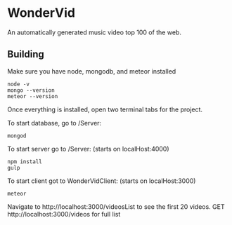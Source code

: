 # WonderVid

An automatically generated music video top 100 of the web.

## Building

Make sure you have node, mongodb, and meteor installed

```shell
node -v
mongo --version
meteor --version
```

Once everything is installed, open two terminal tabs for the project.

To start database, go to /Server:
```shell
mongod
```
To start server go to /Server: (starts on localHost:4000)
```shell
npm install
gulp
```

To start client got to WonderVidClient: (starts on localHost:3000)
```shell
meteor
```

Navigate to http://localhost:3000/videosList to see the first 20 videos.
GET http://localhost:3000/videos for full list